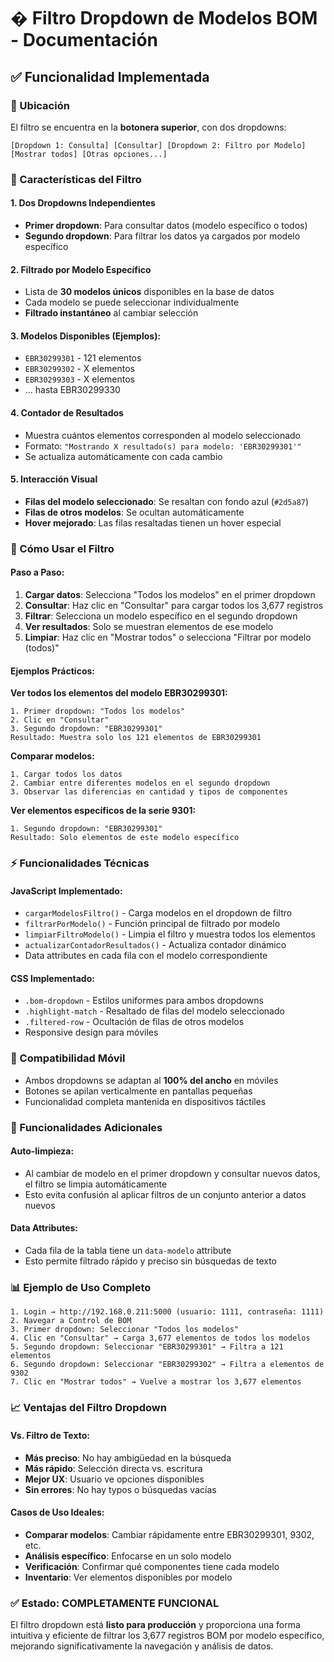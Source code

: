 # � Filtro Dropdown de Modelos BOM - Documentación

## ✅ Funcionalidad Implementada

### 📍 Ubicación
El filtro se encuentra en la **botonera superior**, con dos dropdowns:

```
[Dropdown 1: Consulta] [Consultar] [Dropdown 2: Filtro por Modelo] [Mostrar todos] [Otras opciones...]
```

### 🎯 Características del Filtro

#### 1. **Dos Dropdowns Independientes**
- **Primer dropdown**: Para consultar datos (modelo específico o todos)
- **Segundo dropdown**: Para filtrar los datos ya cargados por modelo específico

#### 2. **Filtrado por Modelo Específico**
- Lista de **30 modelos únicos** disponibles en la base de datos
- Cada modelo se puede seleccionar individualmente
- **Filtrado instantáneo** al cambiar selección

#### 3. **Modelos Disponibles** (Ejemplos):
- `EBR30299301` - 121 elementos
- `EBR30299302` - X elementos  
- `EBR30299303` - X elementos
- ... hasta EBR30299330

#### 4. **Contador de Resultados**
- Muestra cuántos elementos corresponden al modelo seleccionado
- Formato: `"Mostrando X resultado(s) para modelo: 'EBR30299301'"`
- Se actualiza automáticamente con cada cambio

#### 5. **Interacción Visual**
- **Filas del modelo seleccionado**: Se resaltan con fondo azul (`#2d5a87`)
- **Filas de otros modelos**: Se ocultan automáticamente
- **Hover mejorado**: Las filas resaltadas tienen un hover especial

### 🚀 Cómo Usar el Filtro

#### Paso a Paso:
1. **Cargar datos**: Selecciona "Todos los modelos" en el primer dropdown
2. **Consultar**: Haz clic en "Consultar" para cargar todos los 3,677 registros
3. **Filtrar**: Selecciona un modelo específico en el segundo dropdown
4. **Ver resultados**: Solo se muestran elementos de ese modelo
5. **Limpiar**: Haz clic en "Mostrar todos" o selecciona "Filtrar por modelo (todos)"

#### Ejemplos Prácticos:

**Ver todos los elementos del modelo EBR30299301:**
```
1. Primer dropdown: "Todos los modelos"
2. Clic en "Consultar" 
3. Segundo dropdown: "EBR30299301"
Resultado: Muestra solo los 121 elementos de EBR30299301
```

**Comparar modelos:**
```
1. Cargar todos los datos
2. Cambiar entre diferentes modelos en el segundo dropdown
3. Observar las diferencias en cantidad y tipos de componentes
```

**Ver elementos específicos de la serie 9301:**
```
1. Segundo dropdown: "EBR30299301"
Resultado: Solo elementos de este modelo específico
```

### ⚡ Funcionalidades Técnicas

#### JavaScript Implementado:
- `cargarModelosFiltro()` - Carga modelos en el dropdown de filtro
- `filtrarPorModelo()` - Función principal de filtrado por modelo
- `limpiarFiltroModelo()` - Limpia el filtro y muestra todos los elementos
- `actualizarContadorResultados()` - Actualiza contador dinámico
- Data attributes en cada fila con el modelo correspondiente

#### CSS Implementado:
- `.bom-dropdown` - Estilos uniformes para ambos dropdowns
- `.highlight-match` - Resaltado de filas del modelo seleccionado
- `.filtered-row` - Ocultación de filas de otros modelos
- Responsive design para móviles

### 📱 Compatibilidad Móvil
- Ambos dropdowns se adaptan al **100% del ancho** en móviles
- Botones se apilan verticalmente en pantallas pequeñas
- Funcionalidad completa mantenida en dispositivos táctiles

### 🔧 Funcionalidades Adicionales

#### Auto-limpieza:
- Al cambiar de modelo en el primer dropdown y consultar nuevos datos, el filtro se limpia automáticamente
- Esto evita confusión al aplicar filtros de un conjunto anterior a datos nuevos

#### Data Attributes:
- Cada fila de la tabla tiene un `data-modelo` attribute
- Esto permite filtrado rápido y preciso sin búsquedas de texto

### 📊 Ejemplo de Uso Completo

```
1. Login → http://192.168.0.211:5000 (usuario: 1111, contraseña: 1111)
2. Navegar a Control de BOM
3. Primer dropdown: Seleccionar "Todos los modelos"
4. Clic en "Consultar" → Carga 3,677 elementos de todos los modelos
5. Segundo dropdown: Seleccionar "EBR30299301" → Filtra a 121 elementos
6. Segundo dropdown: Seleccionar "EBR30299302" → Filtra a elementos de 9302
7. Clic en "Mostrar todos" → Vuelve a mostrar los 3,677 elementos
```

### 📈 Ventajas del Filtro Dropdown

#### Vs. Filtro de Texto:
- **Más preciso**: No hay ambigüedad en la búsqueda
- **Más rápido**: Selección directa vs. escritura
- **Mejor UX**: Usuario ve opciones disponibles
- **Sin errores**: No hay typos o búsquedas vacías

#### Casos de Uso Ideales:
- **Comparar modelos**: Cambiar rápidamente entre EBR30299301, 9302, etc.
- **Análisis específico**: Enfocarse en un solo modelo
- **Verificación**: Confirmar qué componentes tiene cada modelo
- **Inventario**: Ver elementos disponibles por modelo

### ✅ Estado: **COMPLETAMENTE FUNCIONAL**

El filtro dropdown está **listo para producción** y proporciona una forma intuitiva y eficiente de filtrar los 3,677 registros BOM por modelo específico, mejorando significativamente la navegación y análisis de datos.
